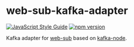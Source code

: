 # web-sub-kafka-adapter

[![JavaScript Style Guide](https://img.shields.io/badge/code_style-standard-brightgreen.svg)](https://standardjs.com) [![npm version](https://badge.fury.io/js/%40wedevelop%2Fweb-sub-kafka-adapter.svg)](https://badge.fury.io/js/%40wedevelop%2Fweb-sub-kafka-adapter)

Kafka adapter for [web-sub](https://github.com/WeDevelop-ARG/web-sub) based on [kafka-node](https://github.com/SOHU-Co/kafka-node).
